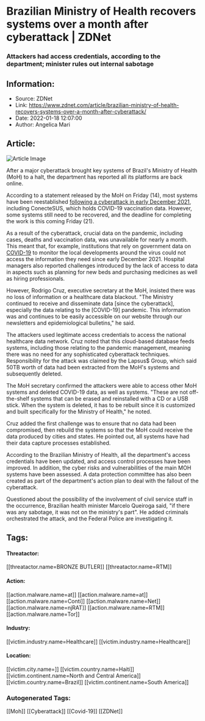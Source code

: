 # Brazilian Ministry of Health recovers systems over a month after cyberattack | ZDNet
### Attackers had access credentials, according to the department; minister rules out internal sabotage

## Information:
+ Source: ZDNet
+ Link: https://www.zdnet.com/article/brazilian-ministry-of-health-recovers-systems-over-a-month-after-cyberattack/
+ Date: 2022-01-18 12:07:00
+ Author: Angelica Mari


## Article:
![Article Image](https://www.zdnet.com/a/img/resize/d540b54670fe461cbed0e1ac364d01d156f8a607/2014/09/18/629b63fd-3f11-11e4-b6a0-d4ae52e95e57/g-20-encouraged-to-consider-cyberattacks-global-economic-threat.jpg?width=770&height=578&fit=crop&auto=webp)

After a major cyberattack brought key systems of Brazil's Ministry of Health (MoH) to a halt, the department has reported all its platforms are back online. 


According to a statement released by the MoH on Friday (14), most systems have been reestablished [following a cyberattack in early December 2021](https://www.zdnet.com/article/brazilian-ministry-of-health-suffers-cyberattack-and-covid-19-vaccination-data-vanishes/), including ConecteSUS, which holds COVID-19 vaccination data. However, some systems still need to be recovered, and the deadline for completing the work is this coming Friday (21). 

As a result of the cyberattack, crucial data on the pandemic, including cases, deaths and vaccination data, was unavailable for nearly a month. This meant that, for example, institutions that rely on government data on [COVID-19](https://www.cnet.com/health/new-omicron-covid-variant-already-in-the-us-spread-vaccine-response-and-what-we-know-now/) to monitor the local developments around the virus could not access the information they need since early December 2021. Hospital managers also reported challenges introduced by the lack of access to data in aspects such as planning for new beds and purchasing medicines as well as hiring professionals.

However, Rodrigo Cruz, executive secretary at the MoH, insisted there was no loss of information or a healthcare data blackout. "The Ministry continued to receive and disseminate data [since the cyberattack], especially the data relating to the [COVID-19] pandemic. This information was and continues to be easily accessible on our website through our newsletters and epidemiological bulletins," he said. 

The attackers used legitimate access credentials to access the national healthcare data network. Cruz noted that this cloud-based database feeds systems, including those relating to the pandemic management, meaning there was no need for any sophisticated cyberattack techniques. Responsibility for the attack was claimed by the Lapsus$ Group, which said 50TB worth of data had been extracted from the MoH's systems and subsequently deleted.

The MoH secretary confirmed the attackers were able to access other MoH systems and deleted COVID-19 data, as well as systems. "These are not off-the-shelf systems that can be erased and reinstalled with a CD or a USB stick. When the system is deleted, it has to be rebuilt since it is customized and built specifically for the Ministry of Health," he noted.

Cruz added the first challenge was to ensure that no data had been compromised, then rebuild the systems so that the MoH could receive the data produced by cities and states. He pointed out, all systems have had their data capture processes established.






According to the Brazilian Ministry of Health, all the department's access credentials have been updated, and access control processes have been improved. In addition, the cyber risks and vulnerabilities of the main MOH systems have been assessed. A data protection committee has also been created as part of the department's action plan to deal with the fallout of the cyberattack. 

Questioned about the possibility of the involvement of civil service staff in the occurrence, Brazilian health minister Marcelo Queiroga said, "if there was any sabotage, it was not on the ministry's part". He added criminals orchestrated the attack, and the Federal Police are investigating it. 





## Tags:

#### Threatactor:
[[threatactor.name=BRONZE BUTLER]] [[threatactor.name=RTM]]

#### Action:
[[action.malware.name=at]] [[action.malware.name=at]] [[action.malware.name=Conti]] [[action.malware.name=Net]] [[action.malware.name=njRAT]] [[action.malware.name=RTM]] [[action.malware.name=Tor]]

#### Industry:
[[victim.industry.name=Healthcare]] [[victim.industry.name=Healthcare]]

#### Location:
[[victim.city.name=]] [[victim.country.name=Haiti]] [[victim.continent.name=North and Central America]] [[victim.country.name=Brazil]] [[victim.continent.name=South America]]

### Autogenerated Tags:
[[Moh]] [[Cyberattack]] [[Covid-19]] [[ZDNet]]

